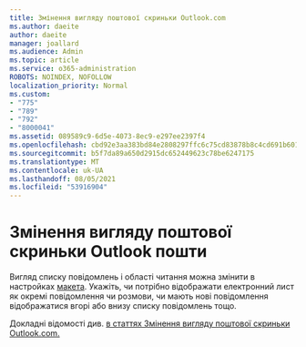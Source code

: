 ```yaml
---
title: Змінення вигляду поштової скриньки Outlook.com
ms.author: daeite
author: daeite
manager: joallard
ms.audience: Admin
ms.topic: article
ms.service: o365-administration
ROBOTS: NOINDEX, NOFOLLOW
localization_priority: Normal
ms.custom:
- "775"
- "789"
- "792"
- "8000041"
ms.assetid: 089589c9-6d5e-4073-8ec9-e297ee2397f4
ms.openlocfilehash: cbd92e3aa383bd84e2808297ffc6c75cd83878b8c4cd691b601af667f2110de2
ms.sourcegitcommit: b5f7da89a650d2915dc652449623c78be6247175
ms.translationtype: MT
ms.contentlocale: uk-UA
ms.lasthandoff: 08/05/2021
ms.locfileid: "53916904"
---
```

# <a name="change-the-look-of-your-outlook-mailbox"></a>Змінення вигляду поштової скриньки Outlook пошти

Вигляд списку повідомлень і області читання можна змінити в настройках [макета](https://outlook.live.com/mail/options/mail/layout). Укажіть, чи потрібно відображати електронний лист як окремі повідомлення чи розмови, чи мають нові повідомлення відображатися вгорі або внизу списку повідомлень тощо.
  
Докладні відомості див. [в статтях Змінення вигляду поштової скриньки Outlook.com.](https://support.office.com/article/b41c2ecb-f23c-42b3-b7f8-659646d5e58c?wt.mc_id=Office_Outlook_com_Alchemy)
